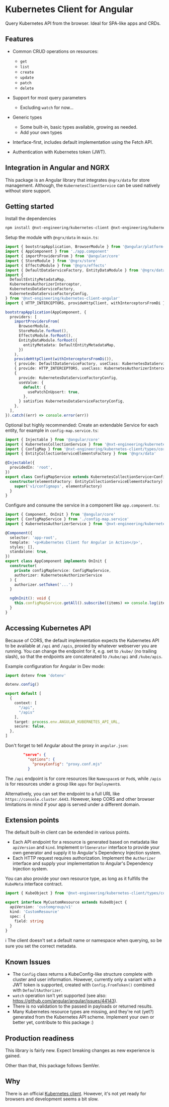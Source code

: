 # Kubernetes Client for Angular

Query Kubernetes API from the browser.
Ideal for SPA-like apps and CRDs.

## Features

* Common CRUD operations on resources:
  * `get`
  * `list`
  * `create`
  * `update`
  * `patch`
  * `delete`

* Support for most query parameters
  * Excluding `watch` for now...

* Generic types
  * Some built-in, basic types available, growing as needed.
  * Add your own types

* Interface-first, includes default implementation using the Fetch API.
* Authentication with Kubernetes token (JWT).

## Integration in Angular and NGRX

This package is an Angular library that integrates `@ngrx/data` for store management.
Although, the `KubernetesClientService` can be used natively without store support.

## Getting started

Install the dependencies
```bash
npm install @nxt-engineering/kubernetes-client @nxt-engineering/kubernetes-client-angular
```

Setup the module with `@ngrx/data` in `main.ts`:
```typescript
import { bootstrapApplication, BrowserModule } from '@angular/platform-browser'
import { AppComponent } from './app.component'
import { importProvidersFrom } from '@angular/core'
import { StoreModule } from '@ngrx/store'
import { EffectsModule } from '@ngrx/effects'
import { DefaultDataServiceFactory, EntityDataModule } from '@ngrx/data'
import {
  DefaultEntityMetadataMap,
  KubernetesAuthorizerInterceptor,
  KubernetesDataServiceFactory,
  KubernetesDataServiceFactoryConfig,
} from '@nxt-engineering/kubernetes-client-angular'
import { HTTP_INTERCEPTORS, provideHttpClient, withInterceptorsFromDi } from '@angular/common/http'

bootstrapApplication(AppComponent, {
  providers: [
    importProvidersFrom(
      BrowserModule,
      StoreModule.forRoot(),
      EffectsModule.forRoot(),
      EntityDataModule.forRoot({
        entityMetadata: DefaultEntityMetadataMap,
      })
    ),
    provideHttpClient(withInterceptorsFromDi()),
    { provide: DefaultDataServiceFactory, useClass: KubernetesDataServiceFactory },
    { provide: HTTP_INTERCEPTORS, useClass: KubernetesAuthorizerInterceptor, multi: true },
    {
      provide: KubernetesDataServiceFactoryConfig,
      useValue: {
        default: {
          usePatchInUpsert: true,
        },
      } satisfies KubernetesDataServiceFactoryConfig,
    },
  ],
}).catch((err) => console.error(err))
```

Optional but highly recommended: Create an extendable Service for each entity, for example in `config-map.service.ts`:
```typescript
import { Injectable } from '@angular/core'
import { KubernetesCollectionService } from '@nxt-engineering/kubernetes-client-angular'
import { ConfigMap } from '@nxt-engineering/kubernetes-client/types/core'
import { EntityCollectionServiceElementsFactory } from '@ngrx/data'

@Injectable({
  providedIn: 'root',
})
export class ConfigMapService extends KubernetesCollectionService<ConfigMap> {
  constructor(elementsFactory: EntityCollectionServiceElementsFactory) {
    super('v1/configmaps', elementsFactory)
  }
}
```

Configure and consume the service in a component like `app.component.ts`:
```typescript
import { Component, OnInit } from '@angular/core'
import { ConfigMapService } from './config-map.service'
import { KubernetesAuthorizerService } from '@nxt-engineering/kubernetes-client-angular'

@Component({
  selector: 'app-root',
  template: '<p>Kubernetes Client for Angular in Action</p>',
  styles: [],
  standalone: true,
})
export class AppComponent implements OnInit {
  constructor(
    private configMapService: ConfigMapService,
    authorizer: KubernetesAuthorizerService
  ) {
    authorizer.setToken('...')
  }

  ngOnInit(): void {
    this.configMapService.getAll().subscribe((items) => console.log(items))
  }
}
```

## Accessing Kubernetes API

Because of CORS, the default implementation expects the Kubernetes API to be available at `/api` and `/apis`, proxied by whatever webserver you are running.
You can change the endpoint for it, e.g. set to `/kube/` (no trailing slash), so that the endpoints are concatenated to `/kube/api` and `/kube/apis`.

Example configuration for Angular in Dev mode:
```typescript
import dotenv from 'dotenv'

dotenv.config()

export default [
  {
    context: [
      "/api",
      "/apis"
    ],
    target: process.env.ANGULAR_KUBERNETES_API_URL,
    secure: false,
  },
]
```
Don't forget to tell Angular about the proxy in `angular.json`:
```json
        "serve": {
          "options": {
            "proxyConfig": "proxy.conf.mjs"
          }
```

The `/api` endpoint is for core resources like `Namespace`s or `Pod`s, while `/apis` is for resources under a group like `apps` for `Deployment`s.

Alternatively, you can set the endpoint to a full URL like `https://console.cluster.6443`.
However, keep CORS and other browser limitations in mind if your app is served under a different domain.

## Extension points

The default built-in client can be extended in various points.

* Each API endpoint for a resource is generated based on metadata like `apiVersion` and `kind`.
  Implement `UrlGenerator` interface to provide your own generator and supply it to Angular's Dependency Injection system.
* Each HTTP request requires authorization.
  Implement the `Authorizer` interface and supply your implementation to Angular's Dependency Injection system.

You can also provide your own resource type, as long as it fulfills the `KubeMeta` interface contract.

```typescript
import { KubeObject } from '@nxt-engineering/kubernetes-client/types/core'

export interface MyCustomResource extends KubeObject {
  apiVersion: 'customgroup/v1'
  kind: 'CustomResource'
  spec: {
    field: string
  }
}
```
ℹ️ The client doesn't set a default name or namespace when querying, so be sure you set the correct metadata.

## Known Issues

* The `Config` class returns a KubeConfig-like structure complete with cluster and user information.
  However, currently only a variant with a JWT token is supported, created with `Config.FromToken()` combined with `DefaultAuthorizer`.
* `watch` operation isn't yet supported (see also: https://github.com/angular/angular/issues/44143).
* There is no validation to the passed in payloads or returned results.
* Many Kubernetes resource types are missing, and they're not (yet?) generated from the Kubernetes API scheme.
  Implement your own or better yet, contribute to this package :)

## Production readiness

This library is fairly new.
Expect breaking changes as new experience is gained.

Other than that, this package follows SemVer.

## Why

There is an official [Kubernetes client](https://github.com/kubernetes-client/javascript).
However, it's not yet ready for browsers and development seems a bit slow.
